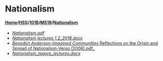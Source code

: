 # Nationalism
#### [Home](../../../..)/[HSS](../../..)/[101B](../..)/[MS18](..)/[Nationalism]()
- [_Nationalism.pdf_](Nationalism.pdf)
- [_Nationalism lectures 1,2_2018.docx_](Nationalism%20lectures%201,2_2018.docx)
- [_Benedict Anderson-Imagined Communities_ Reflections on the Origin and Spread of Nationalism-Verso (2006).pdf_](Benedict%20Anderson-Imagined%20Communities_%20Reflections%20on%20the%20Origin%20and%20Spread%20of%20Nationalism-Verso%20(2006).pdf)
- [_Nationalism_tagore_lectures.docx_](Nationalism_tagore_lectures.docx)
